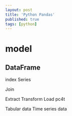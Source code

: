 ```yaml
---
layout: post
title: 'Python Pandas'
published: true
tags: [python]
---
```


# model

## DataFrame

index
Series

Join

Extract
Transform
Load
pc4t

Tabular data
Time series data
